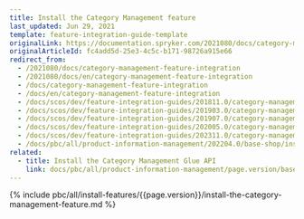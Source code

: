 ```yaml
---
title: Install the Category Management feature
last_updated: Jun 29, 2021
template: feature-integration-guide-template
originalLink: https://documentation.spryker.com/2021080/docs/category-management-feature-integration
originalArticleId: fc4add5d-25e3-4c5c-b171-98726a915e66
redirect_from:
  - /2021080/docs/category-management-feature-integration
  - /2021080/docs/en/category-management-feature-integration
  - /docs/category-management-feature-integration
  - /docs/en/category-management-feature-integration
  - /docs/scos/dev/feature-integration-guides/201811.0/category-management-feature-integration.html
  - /docs/scos/dev/feature-integration-guides/201903.0/category-management-feature-integration.html
  - /docs/scos/dev/feature-integration-guides/201907.0/category-management-feature-integration.html
  - /docs/scos/dev/feature-integration-guides/202005.0/category-management-feature-integration.html
  - /docs/scos/dev/feature-integration-guides/202311.0/category-management-feature-integration.html
  - /docs/pbc/all/product-information-management/202204.0/base-shop/install-and-upgrade/install-features/install-the-category-management-feature.html
related:
  - title: Install the Category Management Glue API
    link: docs/pbc/all/product-information-management/page.version/base-shop/install-and-upgrade/install-glue-api/install-the-category-management-glue-api.html
---
```


{% include pbc/all/install-features/{{page.version}}/install-the-category-management-feature.md %} <!-- To edit, see /_includes/pbc/all/install-features/202311.0/install-the-category-management-feature.md -->
